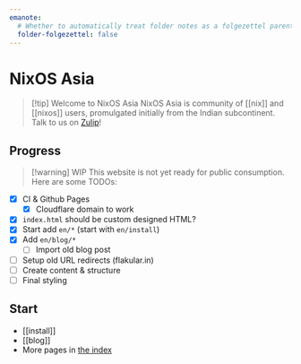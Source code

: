 ```yaml
---
emanote:
  # Whether to automatically treat folder notes as a folgezettel parent of its contents
  folder-folgezettel: false
---
```


# NixOS Asia

> [!tip] Welcome to NixOS Asia
> NixOS Asia is community of [[nix]] and [[nixos]] users, promulgated initially from the Indian subcontinent. Talk to us on [Zulip](https://nixos.zulipchat.com/)!

## Progress

> [!warning] WIP 
> This website is not yet ready for public consumption. Here are some TODOs:

- [x] CI & Github Pages
    - [x] Cloudflare domain to work
- [x] `index.html` should be custom designed HTML?
- [x] Start add `en/*` (start with `en/install`)
- [x] Add `en/blog/*`
  - [ ] Import old blog post
- [ ] Setup old URL redirects (flakular.in)
- [ ] Create content & structure
- [ ] Final styling

## Start

- [[install]]
- [[blog]]
- More pages in [the index](-/all)